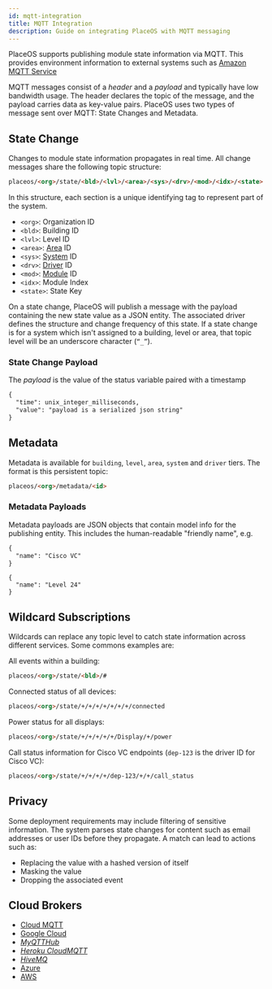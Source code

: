 ```yaml
---
id: mqtt-integration
title: MQTT Integration
description: Guide on integrating PlaceOS with MQTT messaging
---
```

<!-- # MQTT -->

<!-- images in old file, need rehosting https://docs.google.com/document/d/1gBZD296sF0cZXYyRKrRjn-wi5c408Yg1189S-DV9JgE/edit# -->

PlaceOS supports publishing module state information via MQTT. 
This provides environment information to external systems such as [Amazon MQTT Service](https://docs.aws.amazon.com/iot/latest/developerguide/view-mqtt-messages.html)

MQTT messages consist of a *header* and a *payload* and typically have low bandwidth usage. 
The header declares the topic of the message, and the payload carries data as key-value pairs.
PlaceOS uses two types of message sent over MQTT: State Changes and Metadata.

## State Change
Changes to module state information propagates in real time. 
All change messages share the following topic structure:

``` html
placeos/<org>/state/<bld>/<lvl>/<area>/<sys>/<drv>/<mod>/<idx>/<state>
```
In this structure, each section is a unique identifying tag to represent part of the system.
- `<org>`: Organization ID
- `<bld>`: Building ID
- `<lvl>`: Level ID
- `<area>`: [Area](../key-concepts/zones.md) ID
- `<sys>`: [System](../key-concepts/systems.md) ID
- `<drv>`: [Driver](../key-concepts/drivers.md) ID
- `<mod>`: [Module](../key-concepts/modules.md) ID
- `<idx>`: Module Index
- `<state>`: State Key

<!-- some kind of key expanding the above. Original had an image. html isn't *right* but the colouratin is nice-->

<!--What part of PlaceOS? messaging service? Does this microservice (?) have a title? -->
On a state change, PlaceOS  will publish a message with the payload containing the new state value as a JSON entity. 
The associated driver defines the structure and change frequency of this state.
If a state change is for a system which isn't assigned to a building, level or area, that topic level will be an underscore character 
 (`“_”`).

### State Change Payload
The *payload* is the value of the status variable paired with a timestamp
```html
{
  "time": unix_integer_milliseconds,
  "value": "payload is a serialized json string"
}
```
## Metadata
Metadata is available for `building`, `level`, `area`, `system` and `driver` tiers. 
The format is this persistent topic:

```html
placeos/<org>/metadata/<id>
```

### Metadata Payloads

Metadata payloads are JSON objects that contain model info for the publishing entity. 
This includes the human-readable "friendly name", e.g.

```html
{
  "name": "Cisco VC"
}
```
```
{
  "name": "Level 24"
}
```



## Wildcard Subscriptions
Wildcards can replace any topic level to catch state information across different services. 
Some commons examples are:

All events within a building: 
```html
placeos/<org>/state/<bld>/# 
```

Connected status of all devices:
```html
placeos/<org>/state/+/+/+/+/+/+/+/connected 
```
Power status for all displays:
```html
placeos/<org>/state/+/+/+/+/+/Display/+/power
```
Call status information for Cisco VC endpoints (`dep-123` is the driver ID for Cisco VC):
```html
placeos/<org>/state/+/+/+/+/dep-123/+/+/call_status
```

## Privacy
Some deployment requirements may include filtering of sensitive information.
The system parses state changes for content such as email addresses or user IDs before they propagate.
A match can lead to actions such as:
- Replacing the value with a hashed version of itself
- Masking the value 
- Dropping the associated event

## Cloud Brokers
<!-- Want to add clickable images of logos (img from original doc) -->

- [Cloud MQTT](https://www.cloudmqtt.com/)
- [Google Cloud](https://cloud.google.com/iot/docs/how-tos/mqtt-bridge)
- <i>[MyQTTHub](https://myqtthub.com/en)</i>
- <i>[Heroku CloudMQTT](https://elements.heroku.com/addons/cloudmqtt)</i>
- <i>[HiveMQ](https://www.hivemq.com/)</i>
- [Azure](https://docs.microsoft.com/en-us/azure/iot-hub/iot-hub-mqtt-support)
- [AWS](https://docs.aws.amazon.com/iot/latest/developerguide/view-mqtt-messages.html)
